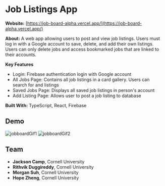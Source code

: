 # Job Listings App

**Website:** [https://job-board-alpha.vercel.app/](https://job-board-alpha.vercel.app/)

**About:** A web app allowing users to post and view job listings. Users must log in with a Google account to save, delete, and add their own listings. Users can only delete jobs and access bookmarked jobs that are linked to their accounts. 

**Key Features** 
- Login: Firebase authentication login with Google account
- All Jobs Page: Contains all job listings in a card gallery. Users can search for and listings
- Saved Jobs Page: Displays all saved job listings in person's account
- Add Listing Page: Allows user to post a job listing to database

**Built With:** TypeScript, React, Firebase

## Demo

![jobboardGif1](https://user-images.githubusercontent.com/37753577/179626461-e9fa5a19-81d2-414f-83cd-ab0fd819a76d.gif)
![jobboardGif2](https://user-images.githubusercontent.com/37753577/179626473-addb02ec-6582-4bf8-bd75-b5e812ba6bc2.gif)

## Team
- **Jackson Camp**, Cornell University
- **Rithvik Duggireddy**, Cornell University
- **Morgan Suh**, Cornell University
- **Hope Zheng**, Cornell University








